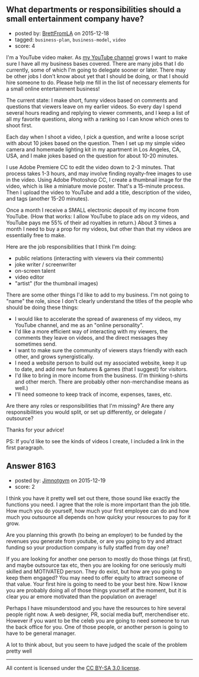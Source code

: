 ## What departments or responsibilities should a small entertainment company have?

- posted by: [BrettFromLA](https://stackexchange.com/users/2813127/brettfromla) on 2015-12-18
- tagged: `business-plan`, `business-model`, `video`
- score: 4

<p>I'm a YouTube video maker.  As <a href="http://youtube.com/AMillionViewsADay" rel="nofollow">my YouTube channel</a> grows I want to make sure I have all my business bases covered. There are many jobs that I do currently, some of which I'm going to delegate sooner or later. There may be other jobs I don't know about yet that I should be doing, or that I should hire someone to do.  Please help me fill in the list of necessary elements for a small online entertainment business!</p>

<p>The current state: I make short, funny videos based on comments and questions that viewers leave on my earlier videos. So every day I spend several hours reading and replying to viewer comments, and I keep a list of all my favorite questions, along with a ranking so I can know which ones to shoot first.</p>

<p>Each day when I shoot a video, I pick a question, and write a loose script with about 10 jokes based on the question. Then I set up my simple video camera and homemade lighting kit in my apartment in Los Angeles, CA, USA, and I make jokes based on the question for about 10-20 minutes.</p>

<p>I use Adobe Premiere CC to edit the video down to 2-3 minutes. That process takes 1-3 hours, and may involve finding royalty-free images to use in the video. Using Adobe Photoshop CC, I create a thumbnail image for the video, which is like a miniature movie poster. That's a 15-minute process.  Then I upload the video to YouTube and add a title, description of the video, and tags (another 15-20 minutes).</p>

<p>Once a month I receive a SMALL electronic deposit of my income from YouTube. (How that works: I allow YouTube to place ads on my videos, and YouTube pays me 55% of their ad royalties in return.) About 3 times a month I need to buy a prop for my videos, but other than that my videos are essentially free to make.</p>

<p>Here are the job responsibilities that I think I'm doing:</p>

<ul>
<li>public relations (interacting with viewers via their comments)</li>
<li>joke writer / screenwriter</li>
<li>on-screen talent</li>
<li>video editor</li>
<li>"artist" (for the thumbnail images)</li>
</ul>

<p>There are some other things I'd like to add to my business. I'm not going to "name" the role, since I don't clearly understand the titles of the people who should be doing these things:</p>

<ul>
<li>I would like to accelerate the spread of awareness of my videos, my YouTube channel, and me as an "online personality".</li>
<li>I'd like a more efficient way of interacting with my viewers, the comments they leave on videos, and the direct messages they sometimes send.</li>
<li>I want to make sure the community of viewers stays friendly with each other, and grows synergistically.</li>
<li>I need a website person to build out my associated website, keep it up to date, and add new fun features &amp; games (that I suggest) for visitors.</li>
<li>I'd like to bring in more income from the business.  (I'm thinking t-shirts and other merch.  There are probably other non-merchandise means as well.)</li>
<li>I'll need someone to keep track of income, expenses, taxes, etc.</li>
</ul>

<p>Are there any roles or responsibilities that I'm missing? Are there any responsibilities you would split, or set up differently, or delegate / outsource?</p>

<p>Thanks for your advice!</p>

<p>PS: If you'd like to see the kinds of videos I create, I included a link in the first paragraph.</p>



## Answer 8163

- posted by: [Jimnotgym](https://stackexchange.com/users/7461839/jimnotgym) on 2015-12-19
- score: 2

<p>I think you have it pretty well set out there, those sound like exactly the functions you need. I agree that the role is more important than the job title. How much you do yourself, how much your first employee can do and how much you outsource all depends on how quicky your resources to pay for it grow.</p>

<p>Are you planning this growth (to being an employer) to be funded by the revenues you generate from youtube, or are you going to try and attract funding so your production company is fully staffed from day one?</p>

<p>If you are looking for another one person to mostly do those things (at first), and maybe outsource tax etc, then you are looking for one seriously multi skilled and MOTIVATED person. They do exist, but how are you going to keep them engaged? You may need to offer equity to attract someone of that value. Your first hire is going to need to be your best hire. Now I know you are probably doing all of those things yourself at the moment, but it is clear you ar emore motivated than the population on average!</p>

<p>Perhaps I have misunderstood and you have the resources to hire several people right now. A web designer, PR, social media buff, merchendiser etc. However if you want to be the celeb you are going to need someone to run the back office for you. One of those people, or another person is going to have to be general manager.</p>

<p>A lot to think about, but you seem to have judged the scale of the problem pretty well</p>




---

All content is licensed under the [CC BY-SA 3.0 license](https://creativecommons.org/licenses/by-sa/3.0/).
